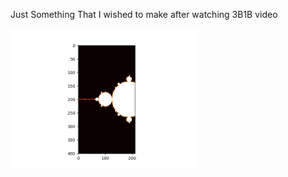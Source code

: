 Just Something That I wished to make after watching 3B1B video

<img src="./readme_assets/Figure_1.png" alt = "draft 1" width="300px">